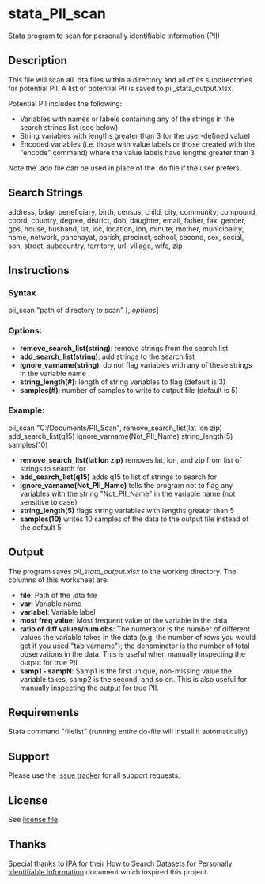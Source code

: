 # stata_PII_scan
Stata program to scan for personally identifiable information (PII)

## Description

This file will scan all .dta files within a directory and all of its subdirectories for potential PII. A list of potential PII is saved to pii_stata_output.xlsx.

Potential PII includes the following: 
- Variables with names or labels containing any of the strings in the search strings list (see below)
- String variables with lengths greater than 3 (or the user-defined value)
- Encoded variables (i.e. those with value labels or those created with the "encode" command) where the value labels have lengths greater than 3

Note the .ado file can be used in place of the .do file if the user prefers. 

## Search Strings 
address, bday, beneficiary, birth, census, child, city, community, compound, coord, country, degree, district, dob, daughter, email, father, fax, gender, gps, house, husband, lat, loc, location, lon, minute, mother, municipality, name, network, panchayat, parish, precinct, school, second, sex, social, son, street, subcountry, territory, url, village, wife, zip

## Instructions

### Syntax

pii_scan "path of directory to scan" [, *options*]

### Options:
* **remove_search_list(string)**: remove strings from the search list
* **add_search_list(string)**: add strings to the search list 
* **ignore_varname(string)**: do not flag variables with any of these strings in the variable name
* **string_length(#)**: length of string variables to flag (default is 3)
* **samples(#)**: number of samples to write to output file (default is 5) 

### Example: 

pii_scan "C:/Documents/PII_Scan", remove_search_list(lat lon zip) add_search_list(q15) ignore_varname(Not_PII_Name) string_length(5) samples(10)
* **remove_search_list(lat lon zip)** removes lat, lon, and zip from list of strings to search for 
* **add_search_list(q15)** adds q15 to list of strings to search for 
* **ignore_varname(Not_PII_Name)** tells the program not to flag any variables with the string "Not_PII_Name" in the variable name (not sensitive to case)
* **string_length(5)** flags string variables with lengths greater than 5
* **samples(10)** writes 10 samples of the data to the output file instead of the default 5

## Output 
The program saves *pii_stata_output.xlsx* to the working directory. The columns of this worksheet are: 
* **file**: Path of the .dta file
* **var**: Variable name
* **varlabel**: Variable label
* **most freq value**: Most frequent value of the variable in the data
* **ratio of diff values/num obs**: The numerator is the number of different values the variable takes in the data (e.g. the number of rows you would get if you used "tab varname"); the denominator is the number of total observations in the data. This is useful when manually inspecting the output for true PII. 
* **samp1 - sampN**: Samp1 is the first unique, non-missing value the variable takes, samp2 is the second, and so on. This is also useful for manually inspecting the output for true PII.

## Requirements

Stata command "filelist" (running entire do-file will install it automatically)

## Support

Please use the [issue tracker](https://github.com/mbcarlos96/stata_PII_scan/issues) for all support requests.

## License

See [license file](LICENSE).

## Thanks
Special thanks to IPA for their [How to Search Datasets for Personally Identifiable Information](http://www.poverty-action.org/sites/default/files/Guideline_How-to-Search-Datasets-for-PII.pdf) document which inspired this project.
